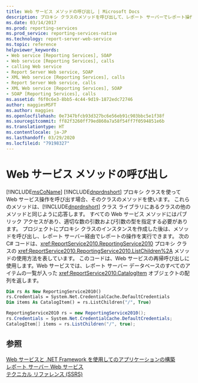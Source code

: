 ```yaml
---
title: Web サービス メソッドの呼び出し | Microsoft Docs
description: プロキシ クラスのメソッドを呼び出して、レポート サーバーでレポート操作を実行します。 Web サービス メソッドにはパブリック アクセスがあり、適切な引数が必要です。
ms.date: 03/14/2017
ms.prod: reporting-services
ms.prod_service: reporting-services-native
ms.technology: report-server-web-service
ms.topic: reference
helpviewer_keywords:
- Web service [Reporting Services], SOAP
- Web service [Reporting Services], calls
- calling Web service
- Report Server Web service, SOAP
- XML Web service [Reporting Services], calls
- Report Server Web service, calls
- XML Web service [Reporting Services], SOAP
- SOAP [Reporting Services], calls
ms.assetid: f6f0c6e3-8bb5-4c44-9d19-1872edc72746
author: maggiesMSFT
ms.author: maggies
ms.openlocfilehash: 0e7347bfcb93d327bc6e56eb91c903bbc5e1f38f
ms.sourcegitcommit: ff82f3260ff79ed860a7a58f54ff7f0594851e6b
ms.translationtype: HT
ms.contentlocale: ja-JP
ms.lasthandoff: 03/29/2020
ms.locfileid: "79198327"
---
```

# <a name="calling-web-service-methods"></a>Web サービス メソッドの呼び出し
  [!INCLUDE[msCoName](../../../includes/msconame-md.md)] [!INCLUDE[dnprdnshort](../../../includes/dnprdnshort-md.md)] プロキシ クラスを使って Web サービス操作を呼び出す場合、そのクラスのメソッドを使います。 これらのメソッドは、[!INCLUDE[dnprdnshort](../../../includes/dnprdnshort-md.md)] クラス ライブラリにあるクラスの他のメソッドと同じように応答します。 すべての Web サービス メソッドにはパブリック アクセスがあり、適切な数の引数および引数の型を指定する必要があります。 プロジェクトにプロキシ クラスのインスタンスを作成した後は、メソッドを呼び出し、レポート サーバー経由でレポートの操作を実行できます。 次の C# コードは、<xref:ReportService2010.ReportingService2010> プロキシ クラスの <xref:ReportService2010.ReportingService2010.ListChildren%2A> メソッドの使用方法を表しています。 このコードは、Web サービスの再帰呼び出しに使用します。Web サービスでは、レポート サーバー データベースのすべてのアイテムの一覧が入った <xref:ReportService2010.CatalogItem> オブジェクトの配列を返します。  
  
```vb  
Dim rs As New ReportingService2010()  
rs.Credentials = System.Net.CredentialCache.DefaultCredentials  
Dim items As CatalogItem() = rs.ListChildren("/", True)  
```  
  
```csharp  
ReportingService2010 rs = new ReportingService2010();  
rs.Credentials = System.Net.CredentialCache.DefaultCredentials;  
CatalogItem[] items = rs.ListChildren("/", true);  
```  
  
## <a name="see-also"></a>参照  
 [Web サービスと .NET Framework を使用してのアプリケーションの構築](../../../reporting-services/report-server-web-service/net-framework/building-applications-using-the-web-service-and-the-net-framework.md)   
 [レポート サーバー Web サービス](../../../reporting-services/report-server-web-service/report-server-web-service.md)   
 [テクニカル リファレンス (SSRS)](../../../reporting-services/technical-reference-ssrs.md)  
  
  
